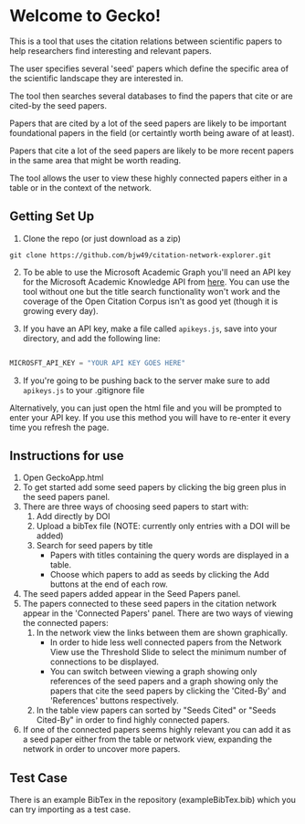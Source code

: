 # Welcome to Gecko!

This is a tool that uses the citation relations between scientific papers to help researchers find interesting and relevant papers.

The user specifies several 'seed' papers which define the specific area of the scientific landscape they are interested in.

The tool then searches several databases to find the papers that cite or are cited-by the seed papers.

Papers that are cited by a lot of the seed papers are likely to be important foundational papers in the field (or certaintly worth being aware of at least).

Papers that cite a lot of the seed papers are likely to be more recent papers in the same area that might be worth reading.

The tool allows the user to view these highly connected papers either in a table or in the context of the network.


## Getting Set Up

1. Clone the repo (or just download as a zip)

```
git clone https://github.com/bjw49/citation-network-explorer.git

```

2. To be able to use the Microsoft Academic Graph you'll need an API key for the Microsoft Academic Knowledge API from [here](https://azure.microsoft.com/en-gb/try/cognitive-services/?api=academic-knowledge-api). You can use the tool without one but the title search functionality won't work and the coverage of the Open Citation Corpus isn't as good yet (though it is growing every day).

2. If you have an API key, make a file called `apikeys.js`, save into your directory, and add the following line:

```javascript

MICROSFT_API_KEY = "YOUR API KEY GOES HERE"

```

3. If you're going to be pushing back to the server make sure to add `apikeys.js` to your .gitignore file

Alternatively, you can just open the html file and you will be prompted to enter your API key. If you use this method you will have to re-enter it every time you refresh the page. 

## Instructions for use

1. Open GeckoApp.html
2. To get started add some seed papers by clicking the big green plus in the seed papers panel.
2. There are three ways of choosing seed papers to start with:
    1. Add directly by DOI
    2. Upload a bibTex file (NOTE: currently only entries with a DOI will be added)
    3. Search for seed papers by title
        * Papers with titles containing the query words are displayed in a table.
        * Choose which papers to add as seeds by clicking the Add buttons at the end of each row.
3. The seed papers added appear in the Seed Papers panel.
4. The papers connected to these seed papers in the citation network appear in the 'Connected Papers' panel. There are two ways of viewing the connected papers:
    1. In the network view the links between them are shown graphically.
        * In order to hide less well connected papers from the Network View use the Threshold Slide to select the minimum number of connections to be displayed.
        * You can switch between viewing a graph showing only references of the seed papers and a graph showing only the papers that cite the seed papers by clicking the 'Cited-By' and 'References' buttons respectively.
    2. In the table view papers can sorted by "Seeds Cited" or "Seeds Cited-By" in order to find highly connected papers.
6. If one of the connected papers seems highly relevant you can add it as a seed paper either from the table or network view, expanding the network in order to uncover more papers.


## Test Case

There is an example BibTex in the repository (exampleBibTex.bib) which you can try importing as a test case.
